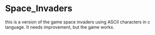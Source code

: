 # Space_Invaders
this is a version of the game space invaders using ASCII characters in c language.
It needs improvement, but the game works.
